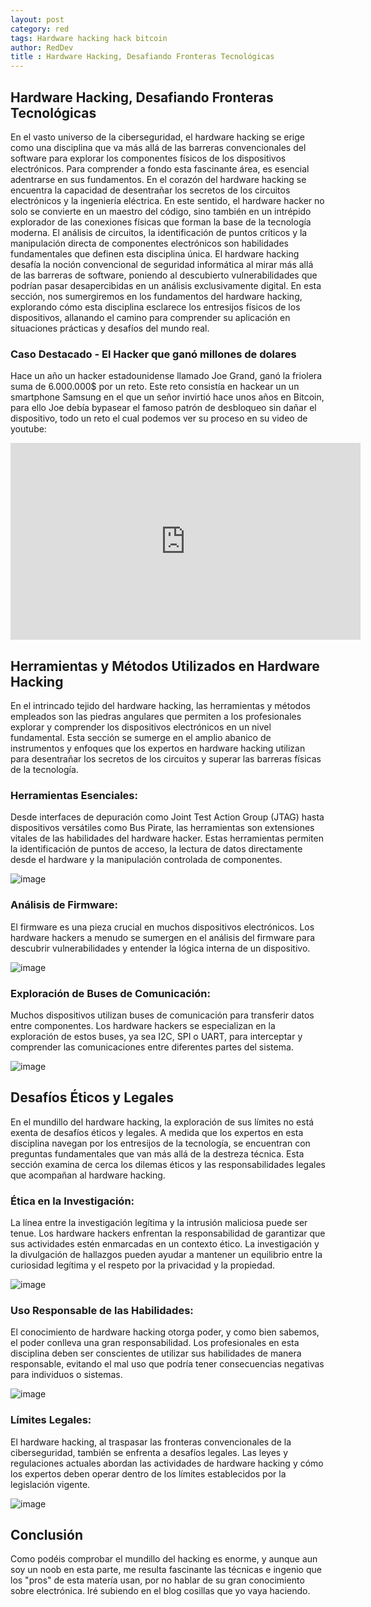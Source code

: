 ```yaml
---
layout: post
category: red
tags: Hardware hacking hack bitcoin 
author: RedDev
title : Hardware Hacking, Desafiando Fronteras Tecnológicas
---
```


##  Hardware Hacking, Desafiando Fronteras Tecnológicas
En el vasto universo de la ciberseguridad, el hardware hacking se erige como una disciplina que va más allá de las barreras convencionales del software para explorar los componentes físicos de los dispositivos electrónicos. Para comprender a fondo esta fascinante área, es esencial adentrarse en sus fundamentos. 
En el corazón del hardware hacking se encuentra la capacidad de desentrañar los secretos de los circuitos electrónicos y la ingeniería eléctrica.
En este sentido, el hardware hacker no solo se convierte en un maestro del código, sino también en un intrépido explorador de las conexiones físicas que forman la base de la tecnología moderna. El análisis de circuitos, la identificación de puntos críticos y la manipulación directa de componentes electrónicos son habilidades fundamentales que definen esta disciplina única.
El hardware hacking desafía la noción convencional de seguridad informática al mirar más allá de las barreras de software, poniendo al descubierto vulnerabilidades que podrían pasar desapercibidas en un análisis exclusivamente digital. En esta sección, nos sumergiremos en los fundamentos del hardware hacking, explorando cómo esta disciplina esclarece los entresijos físicos de los dispositivos, allanando el camino para comprender su aplicación en situaciones prácticas y desafíos del mundo real.

### Caso Destacado - El Hacker que ganó millones de dolares
Hace un año un hacker estadounidense llamado Joe Grand, ganó la friolera suma de 6.000.000$ por un reto.
Este reto consistía en hackear un un smartphone Samsung en el que un señor invirtió hace unos años en Bitcoin, para ello Joe debía bypasear el famoso patrón de desbloqueo sin dañar el dispositivo, todo un reto el cual podemos ver su proceso en su video de youtube:
<iframe width="560" height="315" src="https://www.youtube.com/embed/icBD5PiyoyI?si=9DJyOX17dpFemUcB" title="YouTube video player" frameborder="0" allow="accelerometer; autoplay; clipboard-write; encrypted-media; gyroscope; picture-in-picture; web-share" allowfullscreen></iframe>

## Herramientas y Métodos Utilizados en Hardware Hacking
En el intrincado tejido del hardware hacking, las herramientas y métodos empleados son las piedras angulares que permiten a los profesionales explorar y comprender los dispositivos electrónicos en un nivel fundamental. Esta sección se sumerge en el amplio abanico de instrumentos y enfoques que los expertos en hardware hacking utilizan para desentrañar los secretos de los circuitos y superar las barreras físicas de la tecnología.

### Herramientas Esenciales:
Desde interfaces de depuración como Joint Test Action Group (JTAG) hasta dispositivos versátiles como Bus Pirate, las herramientas son extensiones vitales de las habilidades del hardware hacker. Estas herramientas permiten la identificación de puntos de acceso, la lectura de datos directamente desde el hardware y la manipulación controlada de componentes.

![image](https://github.com/reycotallo98/reycotallo98.github.io/assets/93315382/70a71892-01ff-4ef0-ae89-e28cb3cb922a)

### Análisis de Firmware:
El firmware es una pieza crucial en muchos dispositivos electrónicos. Los hardware hackers a menudo se sumergen en el análisis del firmware para descubrir vulnerabilidades y entender la lógica interna de un dispositivo. 

![image](https://github.com/reycotallo98/reycotallo98.github.io/assets/93315382/bc43ed1b-d09f-482c-bfb4-9b54e71766aa)

### Exploración de Buses de Comunicación:
Muchos dispositivos utilizan buses de comunicación para transferir datos entre componentes. Los hardware hackers se especializan en la exploración de estos buses, ya sea I2C, SPI o UART, para interceptar y comprender las comunicaciones entre diferentes partes del sistema.

![image](https://github.com/reycotallo98/reycotallo98.github.io/assets/93315382/d72afac5-0be4-4fce-98b3-3ffcd76596a0)

## Desafíos Éticos y Legales

En el mundillo del hardware hacking, la exploración de sus límites no está exenta de desafíos éticos y legales. A medida que los expertos en esta disciplina navegan por los entresijos de la tecnología, se encuentran con preguntas fundamentales que van más allá de la destreza técnica. Esta sección examina de cerca los dilemas éticos y las responsabilidades legales que acompañan al hardware hacking.

### Ética en la Investigación:
La línea entre la investigación legítima y la intrusión maliciosa puede ser tenue. Los hardware hackers enfrentan la responsabilidad de garantizar que sus actividades estén enmarcadas en un contexto ético. La investigación y la divulgación de hallazgos pueden ayudar a mantener un equilibrio entre la curiosidad legítima y el respeto por la privacidad y la propiedad.

![image](https://github.com/reycotallo98/reycotallo98.github.io/assets/93315382/9e157e91-8d7a-43fa-a455-8ea60d4bf090)

### Uso Responsable de las Habilidades:
El conocimiento de hardware hacking otorga poder, y como bien sabemos, el poder conlleva una gran responsabilidad. Los profesionales en esta disciplina deben ser conscientes de utilizar sus habilidades de manera responsable, evitando el mal uso que podría tener consecuencias negativas para individuos o sistemas.

![image](https://github.com/reycotallo98/reycotallo98.github.io/assets/93315382/f1dcc276-0ff4-4bca-906d-469e1c6934d5)


### Límites Legales:
El hardware hacking, al traspasar las fronteras convencionales de la ciberseguridad, también se enfrenta a desafíos legales. Las leyes y regulaciones actuales abordan las actividades de hardware hacking y cómo los expertos deben operar dentro de los límites establecidos por la legislación vigente.

![image](https://github.com/reycotallo98/reycotallo98.github.io/assets/93315382/06606988-b862-422d-8640-ff27339b4f98)

## Conclusión
Como podéis comprobar el mundillo del hacking es enorme, y aunque aun soy un noob en esta parte, me resulta fascinante las técnicas e ingenio que los "pros" de esta matería usan, por no hablar de su gran conocimiento sobre electrónica. Iré subiendo en el blog cosillas que yo vaya haciendo.

